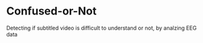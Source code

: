 # Confused-or-Not
Detecting if subtitled video is difficult to understand or not, by analzing EEG data
